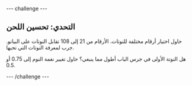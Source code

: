 --- challenge ---

## التحدي: تحسين اللحن

حاول اختيار أرقام مختلفة للنوتات. الأرقام من 21 إلى 108 تقابل النوتات على البيانو. جرب لمعرفة النوتات التي تحبها.

هل النوتة الأولى في جرس الباب أطول مما ينبغي؟ حاول تغيير نغمة النوم إلى 0.75 أو 0.5.

--- /challenge ---